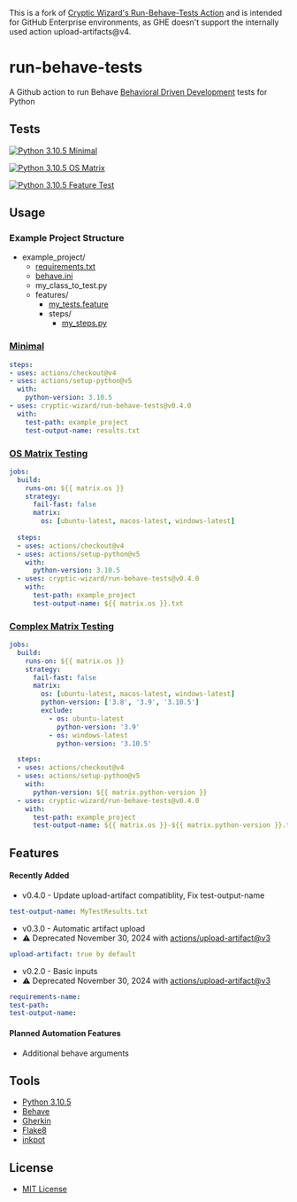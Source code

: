 This is a fork of [Cryptic Wizard's Run-Behave-Tests Action](https://github.com/cryptic-wizard/run-behave-tests) and is intended for GitHub Enterprise environments, as GHE doesn't support the internally used action upload-artifacts@v4.

# run-behave-tests
A Github action to run Behave [Behavioral Driven Development](https://behave.readthedocs.io/en/stable/philosophy.html) tests for Python

## Tests
[![Python 3.10.5 Minimal](https://github.com/cryptic-wizard/run-behave-tests/actions/workflows/python-minimal.yml/badge.svg)](https://github.com/cryptic-wizard/run-behave-tests/actions/workflows/python-minimal.yml)

[![Python 3.10.5 OS Matrix](https://github.com/cryptic-wizard/run-behave-tests/actions/workflows/python-os-matrix.yml/badge.svg)](https://github.com/cryptic-wizard/run-behave-tests/actions/workflows/python-os-matrix.yml)

[![Python 3.10.5 Feature Test](https://github.com/cryptic-wizard/run-behave-tests/actions/workflows/python-feature-test.yml/badge.svg)](https://github.com/cryptic-wizard/run-behave-tests/actions/workflows/python-feature-test.yml)



## Usage
### Example Project Structure
* example_project/
    * [requirements.txt](https://pip.pypa.io/en/stable/user_guide/#requirements-files)
    * [behave.ini](https://behave.readthedocs.io/en/stable/behave.html#configuration-files)
    * my_class_to_test.py
    * features/
        * [my_tests.feature](https://behave.readthedocs.io/en/stable/gherkin.html#gherkin-feature-testing-language)
        * steps/
            * [my_steps.py](https://behave.readthedocs.io/en/stable/api.html#step-functions)

### [Minimal](https://github.com/cryptic-wizard/run-behave-tests/blob/main/.github/workflows/python-minimal.yml)
```yaml
steps:
- uses: actions/checkout@v4
- uses: actions/setup-python@v5
  with:
    python-version: 3.10.5
- uses: cryptic-wizard/run-behave-tests@v0.4.0
  with:
    test-path: example_project
    test-output-name: results.txt
```
### [OS Matrix Testing](https://github.com/cryptic-wizard/run-behave-tests/blob/main/.github/workflows/python-os-matrix.yml)
```yaml
jobs:
  build:
    runs-on: ${{ matrix.os }}
    strategy:
      fail-fast: false
      matrix:
        os: [ubuntu-latest, macos-latest, windows-latest]
    
  steps:
  - uses: actions/checkout@v4
  - uses: actions/setup-python@v5
    with:
      python-version: 3.10.5
  - uses: cryptic-wizard/run-behave-tests@v0.4.0
    with:
      test-path: example_project
      test-output-name: ${{ matrix.os }}.txt
```
### [Complex Matrix Testing](https://github.com/cryptic-wizard/run-behave-tests/blob/main/.github/workflows/python-complex-matrix.yml)
```yaml
jobs:
  build:
    runs-on: ${{ matrix.os }}
    strategy:
      fail-fast: false
      matrix:
        os: [ubuntu-latest, macos-latest, windows-latest]
        python-version: ['3.8', '3.9', '3.10.5']
        exclude:
          - os: ubuntu-latest
            python-version: '3.9'
          - os: windows-latest
            python-version: '3.10.5'

  steps:
  - uses: actions/checkout@v4
  - uses: actions/setup-python@v5
    with:
      python-version: ${{ matrix.python-version }}
  - uses: cryptic-wizard/run-behave-tests@v0.4.0
    with:
      test-path: example_project
      test-output-name: ${{ matrix.os }}-${{ matrix.python-version }}.txt
```

## Features
#### Recently Added
* v0.4.0 - Update upload-artifact compatiblity, Fix test-output-name
```yaml
test-output-name: MyTestResults.txt
```

* v0.3.0 - Automatic artifact upload
* :warning: Deprecated November 30, 2024 with [actions/upload-artifact@v3](https://github.blog/changelog/2024-04-16-deprecation-notice-v3-of-the-artifact-actions/)
```yaml
upload-artifact: true by default
```
* v0.2.0 - Basic inputs
* :warning: Deprecated November 30, 2024 with [actions/upload-artifact@v3](https://github.blog/changelog/2024-04-16-deprecation-notice-v3-of-the-artifact-actions/)
```yaml
requirements-name:
test-path:
test-output-name:
```

#### Planned Automation Features
* Additional behave arguments

## Tools
* [Python 3.10.5](https://www.python.org/downloads/)
* [Behave](https://behave.readthedocs.io/en/stable/api.html)
* [Gherkin](https://cucumber.io/docs/gherkin/reference/)
* [Flake8](https://flake8.pycqa.org/en/latest/)
* [inkpot](https://pypi.org/project/inkpot/)

## License
* [MIT License](https://github.com/cryptic-wizard/run-behave-tests/blob/main/LICENSE.md)